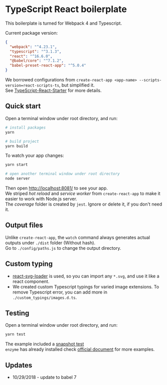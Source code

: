 # TypeScript React boilerplate

This boilerplate is turned for Webpack 4 and Typescript.

Current package version:

```json
{
  "webpack": "^4.23.1",
  "typescript": "^3.1.3",
  "react": "^16.6.0",
  "@babel/core": "^7.1.2",
  "babel-preset-react-app": "^5.0.4"
}
```

We borrowed configurations from `create-react-app <app-name> --scripts-version=react-scripts-ts`, but simplified it.<br>
See [TypeScript-React-Starter](https://github.com/Microsoft/TypeScript-React-Starter) for more details.

## Quick start

Open a terminal window under root directory, and run:

```sh
# install packages
yarn

# build project
yarn build
```

To watch your app changes:

```sh
yarn start

# open another terminal window under root directory
node server
```

Then open [http://localhost:8081/](http://localhost:8081/) to see your app.<br>
We striped *hot reload* and *service worker* from `create-react-app` to make it easier to work with Node.js server.<br>
The *coverage* folder is created by `jest`. Ignore or delete it, if you don't need it.

## Output files

Unlike `create-react-app`, the `watch` command always generates actual outputs under `./dist` folder (Without hash).<br>
Go to `./config/paths.js` to change the output directory.

## Custom typing

* [react-svg-loader](https://github.com/boopathi/react-svg-loader/tree/master/packages/react-svg-loader) is used, so you can import any `*.svg`, and use it like a react component.
* We created custom Typescript typings for varied image extensions. To remove Typescript error, you can add more in `./custom_typings/images.d.ts`.

## Testing

Open a terminal window under root directory, and run:

```sh
yarn test
```

The example included a [snapshot test](https://jestjs.io/docs/en/snapshot-testing#snapshot-testing-with-jest)<br>
`enzyme` has already installed check [official document](https://airbnb.io/enzyme/docs/api/shallow.html) for more examples.

## Updates

* 10/29/2018 - update to babel 7
